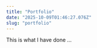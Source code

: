 ```yaml
---
title: "Portfolio"
date: "2025-10-09T01:46:27.076Z"
slug: "portfolio"
---
```



This is what I have done …

